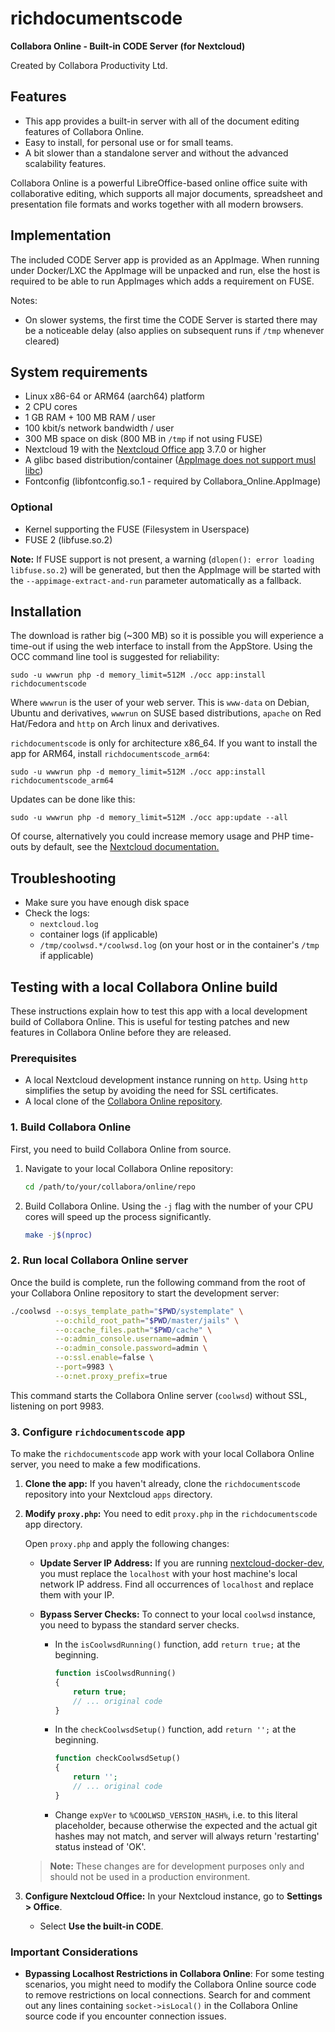 # richdocumentscode

**Collabora Online - Built-in CODE Server (for Nextcloud)**

Created by Collabora Productivity Ltd.

## Features

- This app provides a built-in server with all of the document editing features of Collabora Online.
- Easy to install, for personal use or for small teams.
- A bit slower than a standalone server and without the advanced scalability features.

Collabora Online is a powerful LibreOffice-based online office suite with collaborative editing, which supports all major documents, spreadsheet and presentation file formats and works together with all modern browsers.

## Implementation

The included CODE Server app is provided as an AppImage. When running under Docker/LXC the AppImage
will be unpacked and run, else the host is required to be able to run AppImages which adds a
requirement on FUSE.

Notes:

- On slower systems, the first time the CODE Server is started there may be a noticeable delay (also applies on subsequent runs if `/tmp` whenever cleared)

## System requirements

- Linux x86-64 or ARM64 (aarch64) platform
- 2 CPU cores
- 1 GB RAM + 100 MB RAM / user
- 100 kbit/s network bandwidth / user
- 300 MB space on disk (800 MB in `/tmp` if not using FUSE)
- Nextcloud 19 with the [Nextcloud Office app](https://apps.nextcloud.com/apps/richdocuments) 3.7.0 or higher
- A glibc based distribution/container ([AppImage does not support musl libc](https://github.com/AppImage/AppImageKit/issues/1015))
- Fontconfig (libfontconfig.so.1 - required by Collabora_Online.AppImage)

### Optional

- Kernel supporting the FUSE (Filesystem in Userspace)
- FUSE 2 (libfuse.so.2)

**Note:** If FUSE support is not present, a warning (`dlopen(): error loading libfuse.so.2`) will be generated, but then the AppImage will be started with the `--appimage-extract-and-run` parameter automatically as a fallback.

## Installation

The download is rather big (~300 MB) so it is possible you will experience a time-out if using the web interface to install from the AppStore. Using the OCC command line tool is suggested for reliability:

```
sudo -u wwwrun php -d memory_limit=512M ./occ app:install richdocumentscode
```

Where `wwwrun` is the user of your web server. This is `www-data` on Debian, Ubuntu and derivatives, `wwwrun` on SUSE based distributions, `apache` on Red Hat/Fedora and `http` on Arch linux and derivatives.

`richdocumentscode` is only for architecture x86_64. If you want to install the app for ARM64, install `richdocumentscode_arm64`:

```
sudo -u wwwrun php -d memory_limit=512M ./occ app:install richdocumentscode_arm64
```

Updates can be done like this:

```
sudo -u wwwrun php -d memory_limit=512M ./occ app:update --all
```

Of course, alternatively you could increase memory usage and PHP time-outs by default, see the [Nextcloud documentation.](https://docs.nextcloud.com/server/latest/admin_manual/configuration_files/big_file_upload_configuration.html?highlight=php%20timeout#configuring-your-web-server)

## Troubleshooting

- Make sure you have enough disk space
- Check the logs:
  - `nextcloud.log`
  - container logs (if applicable)
  - `/tmp/coolwsd.*/coolwsd.log` (on your host or in the container's `/tmp` if applicable)

## Testing with a local Collabora Online build

These instructions explain how to test this app with a local development build of Collabora Online. This is useful for testing patches and new features in Collabora Online before they are released.

### Prerequisites

- A local Nextcloud development instance running on `http`. Using `http` simplifies the setup by avoiding the need for SSL certificates.
- A local clone of the [Collabora Online repository](https://github.com/CollaboraOnline/online).

### 1. Build Collabora Online

First, you need to build Collabora Online from source.

1. Navigate to your local Collabora Online repository:

   ```bash
   cd /path/to/your/collabora/online/repo
   ```

2. Build Collabora Online. Using the `-j` flag with the number of your CPU cores will speed up the process significantly.

   ```bash
   make -j$(nproc)
   ```

### 2. Run local Collabora Online server

Once the build is complete, run the following command from the root of your Collabora Online repository to start the development server:

```bash
./coolwsd --o:sys_template_path="$PWD/systemplate" \
          --o:child_root_path="$PWD/master/jails" \
          --o:cache_files.path="$PWD/cache" \
          --o:admin_console.username=admin \
          --o:admin_console.password=admin \
          --o:ssl.enable=false \
          --port=9983 \
          --o:net.proxy_prefix=true
```

This command starts the Collabora Online server (`coolwsd`) without SSL, listening on port 9983.

### 3. Configure `richdocumentscode` app

To make the `richdocumentscode` app work with your local Collabora Online server, you need to make a few modifications.

1. **Clone the app:** If you haven't already, clone the `richdocumentscode` repository into your Nextcloud `apps` directory.

2. **Modify `proxy.php`:** You need to edit `proxy.php` in the `richdocumentscode` app directory.

   Open `proxy.php` and apply the following changes:

   - **Update Server IP Address:** If you are running [nextcloud-docker-dev](https://github.com/juliusknorr/nextcloud-docker-dev), you must replace the `localhost` with your host machine's local network IP address. Find all occurrences of `localhost` and replace them with your IP.

   - **Bypass Server Checks:** To connect to your local `coolwsd` instance, you need to bypass the standard server checks.

     - In the `isCoolwsdRunning()` function, add `return true;` at the beginning.

       ```php
       function isCoolwsdRunning()
       {
           return true;
           // ... original code
       }
       ```

     - In the `checkCoolwsdSetup()` function, add `return '';` at the beginning.

       ```php
       function checkCoolwsdSetup()
       {
           return '';
           // ... original code
       }
       ```

      - Change `expVer` to `%COOLWSD_VERSION_HASH%`, i.e. to this literal placeholder, because otherwise the expected and the actual git hashes may not match, and server will always return 'restarting' status instead of 'OK'.

   > **Note:** These changes are for development purposes only and should not be used in a production environment.

3. **Configure Nextcloud Office:** In your Nextcloud instance, go to **Settings > Office**.
   - Select **Use the built-in CODE**.

### Important Considerations

- **Bypassing Localhost Restrictions in Collabora Online**: For some testing scenarios, you might need to modify the Collabora Online source code to remove restrictions on local connections. Search for and comment out any lines containing `socket->isLocal()` in the Collabora Online source code if you encounter connection issues.

